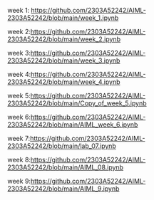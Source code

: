 week 1: https://github.com/2303A52242/AIML-2303A52242/blob/main/week_1.ipynb

week 2:https://github.com/2303A52242/AIML-2303A52242/blob/main/week_2.ipynb

 week 3:https://github.com/2303A52242/AIML-2303A52242/blob/main/week_3.ipynb

 week 4:https://github.com/2303A52242/AIML-2303A52242/blob/main/week_4.ipynb

 week 5:https://github.com/2303A52242/AIML-2303A52242/blob/main/Copy_of_week_5.ipynb

 week 6:https://github.com/2303A52242/AIML-2303A52242/blob/main/AIML_week_6.ipynb

 week 7:https://github.com/2303A52242/AIML-2303A52242/blob/main/lab_07.ipynb

 week 8:https://github.com/2303A52242/AIML-2303A52242/blob/main/AIML_08.ipynb

 week 9:https://github.com/2303A52242/AIML-2303A52242/blob/main/AIML_9.ipynb

 
 
 
 

 
